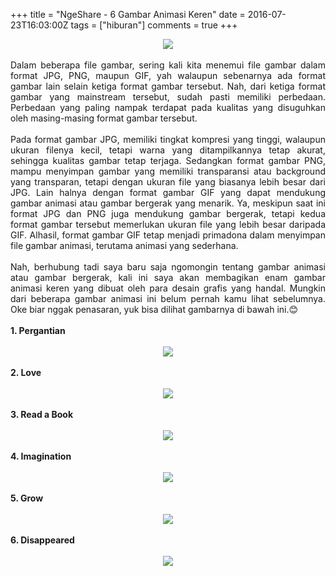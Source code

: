 +++
title = "NgeShare - 6 Gambar Animasi Keren"
date = 2016-07-23T16:03:00Z
tags = ["hiburan"]
comments = true
+++

<center><img border="0" data-original-height="600" data-original-width="1200" src="https://3.bp.blogspot.com/-67fojDk1hyE/XFza1xGUIuI/AAAAAAAATGg/aRWlAU5QJv0LvyBSnBoJ11qYgq9A82qUwCLcBGAs/s1600/pic.png" /></center><br /><div style="text-align: justify;">Dalam beberapa file gambar, sering kali kita menemui file gambar dalam format JPG, PNG, maupun GIF, yah walaupun sebenarnya ada format gambar lain selain ketiga format gambar tersebut. Nah, dari ketiga format gambar yang mainstream tersebut, sudah pasti memiliki perbedaan. Perbedaan yang paling nampak terdapat pada kualitas yang disuguhkan oleh masing-masing format gambar tersebut.<br /><br />
Pada format gambar JPG, memiliki tingkat kompresi yang tinggi, walaupun ukuran filenya kecil, tetapi warna yang ditampilkannya tetap akurat, sehingga kualitas gambar tetap terjaga. Sedangkan format gambar PNG, mampu menyimpan gambar yang memiliki transparansi atau background yang transparan, tetapi dengan ukuran file yang biasanya lebih besar dari JPG. Lain halnya dengan format gambar GIF yang dapat mendukung gambar animasi atau gambar bergerak yang menarik. Ya, meskipun saat ini format JPG dan PNG juga mendukung gambar bergerak, tetapi kedua format gambar tersebut memerlukan ukuran file yang lebih besar daripada GIF. Alhasil, format gambar GIF tetap menjadi primadona dalam menyimpan file gambar animasi, terutama animasi yang sederhana.<br /><br />
Nah, berhubung tadi saya baru saja ngomongin tentang gambar animasi atau gambar bergerak, kali ini saya akan membagikan enam gambar animasi keren yang dibuat oleh para desain grafis yang handal. Mungkin dari beberapa gambar animasi ini belum pernah kamu lihat sebelumnya. Oke biar nggak penasaran, yuk bisa dilihat gambarnya di bawah ini.😊<br /><br /><b>1. Pergantian</b><br /><br /><center><img border="0" src="https://2.bp.blogspot.com/-wxc9tJdbRB4/V5MtzeGY4KI/AAAAAAAAN_4/6ahXbPBGEEkTegZjcWg_B5ts3lTFoW2FgCLcB/s1600/02bynefeli.gif" /></center><br /><b>2. Love</b><br /><br /><center><img border="0" src="https://1.bp.blogspot.com/-q9GKCVw0Hvg/V5MxDqxKO5I/AAAAAAAAOAc/AqlCn9K-Cw4pZF3EKPdaAFVUd13tY3O9QCEw/s1600/06bytheodorosbalopoulos.gif" /></center><br /><b>3. Read a Book</b><br /><br /><center><img border="0" src="https://2.bp.blogspot.com/-3U0_f90nNOQ/V5MvWCtfNlI/AAAAAAAAOAY/gd4q-xu-H3wPySyL6zWDPrSnfWjE7LuZACEw/s1600/08readabook.gif" /></center><br /><b>4. Imagination</b><br /><br /><center><img border="0" src="https://4.bp.blogspot.com/-cssJABF3nZ4/V5MvF4l0gbI/AAAAAAAAOAM/VfcPuiHTnKM0mhKLMNkH_SsDXjbeSb0YQCEw/s1600/10imagination.gif" /></center><br /><b>5. Grow</b><br /><br /><center><img border="0" src="https://4.bp.blogspot.com/-TiCrkB68-_s/V5MxFfB1-tI/AAAAAAAAOAk/rF284Fh9W7cvP5W8u4GswXZopaY3CU_dQCEw/s1600/11grow.gif" /></center><br /><b>6. Disappeared</b><br /><br /><center><img border="0" src="https://4.bp.blogspot.com/-lYHjPBoXHJM/V5MwdMIjygI/AAAAAAAAOAg/ZCP-KnkyrOQDAfwTI0C8M9rOzTHeHFjRACEw/s1600/13hilang.gif" /></center></div>
